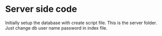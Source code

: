 # Server side code
Initially setup the database with create script file.
This is the server folder.
Just change db user name password in index file.
